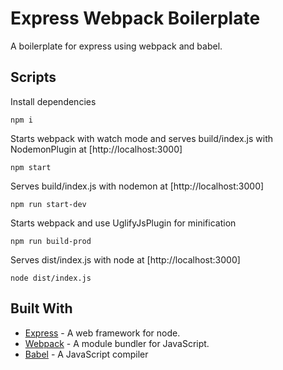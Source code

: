 # Express Webpack Boilerplate

A boilerplate for express using webpack and babel.


## Scripts

Install dependencies
```
npm i
```

Starts webpack with watch mode and serves build/index.js with NodemonPlugin at [http://localhost:3000]
```
npm start
```

Serves build/index.js with nodemon at [http://localhost:3000]
```
npm run start-dev
```

Starts webpack and use UglifyJsPlugin for minification
```
npm run build-prod
```

Serves dist/index.js with node at [http://localhost:3000]
```
node dist/index.js
```


## Built With

* [Express](https://github.com/expressjs/express) - A web framework for node.
* [Webpack](https://github.com/webpack/webpack) - A module bundler for JavaScript.
* [Babel](https://github.com/babel/babel) - A JavaScript compiler